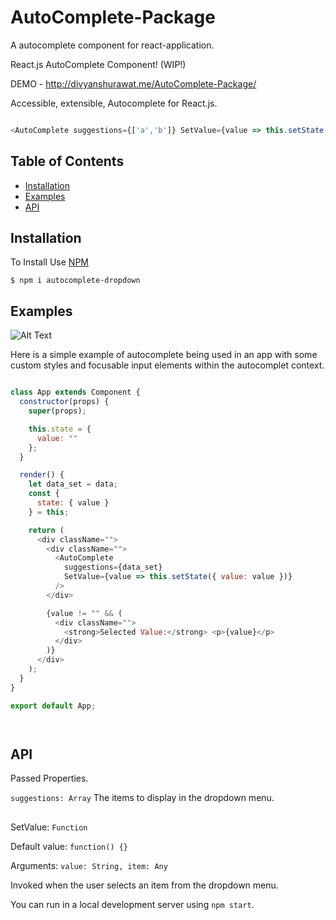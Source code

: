 # AutoComplete-Package
A autocomplete component for react-application.

React.js AutoComplete Component! (WIP!)

DEMO - http://divyanshurawat.me/AutoComplete-Package/

Accessible, extensible, Autocomplete for React.js.



```js

<AutoComplete suggestions={['a','b']} SetValue={value => this.setState({ value: value})} />

```

## Table of Contents

* [Installation](#installation)
* [Examples](#examples)
* [API](#api)

## Installation
To Install Use [NPM](https://npmjs.org/)

    $ npm i autocomplete-dropdown

## Examples

![Alt Text](https://github.com/divyanshu-rawat/AutoComplete/blob/master/Example/dropdown.gif)

Here is a simple example of autocomplete being used in an app with some custom styles and focusable input elements within the autocomplet context.

```js

class App extends Component {
  constructor(props) {
    super(props);

    this.state = {
      value: ""
    };
  }

  render() {
    let data_set = data;
    const {
      state: { value }
    } = this;

    return (
      <div className="">
        <div className="">
          <AutoComplete
            suggestions={data_set}
            SetValue={value => this.setState({ value: value })}
          />
        </div>

        {value != "" && (
          <div className="">
            <strong>Selected Value:</strong> <p>{value}</p>
          </div>
        )}
      </div>
    );
  }
}

export default App;




```


## API
Passed Properties.

``` suggestions: Array ```
The items to display in the dropdown menu.

##

SetValue: ```Function```

Default value: ```function() {}```

Arguments: ```value: String, item: Any```

Invoked when the user selects an item from the dropdown menu.

You can run in a local development server using `npm start`.

